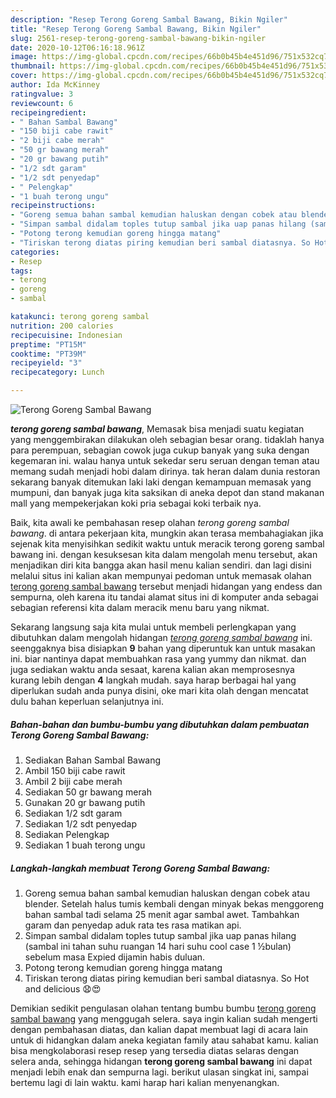 ```yaml
---
description: "Resep Terong Goreng Sambal Bawang, Bikin Ngiler"
title: "Resep Terong Goreng Sambal Bawang, Bikin Ngiler"
slug: 2561-resep-terong-goreng-sambal-bawang-bikin-ngiler
date: 2020-10-12T06:16:18.961Z
image: https://img-global.cpcdn.com/recipes/66b0b45b4e451d96/751x532cq70/terong-goreng-sambal-bawang-foto-resep-utama.jpg
thumbnail: https://img-global.cpcdn.com/recipes/66b0b45b4e451d96/751x532cq70/terong-goreng-sambal-bawang-foto-resep-utama.jpg
cover: https://img-global.cpcdn.com/recipes/66b0b45b4e451d96/751x532cq70/terong-goreng-sambal-bawang-foto-resep-utama.jpg
author: Ida McKinney
ratingvalue: 3
reviewcount: 6
recipeingredient:
- " Bahan Sambal Bawang"
- "150 biji cabe rawit"
- "2 biji cabe merah"
- "50 gr bawang merah"
- "20 gr bawang putih"
- "1/2 sdt garam"
- "1/2 sdt penyedap"
- " Pelengkap"
- "1 buah terong ungu"
recipeinstructions:
- "Goreng semua bahan sambal kemudian haluskan dengan cobek atau blender. Setelah halus tumis kembali dengan minyak bekas menggoreng bahan sambal tadi selama 25 menit agar sambal awet. Tambahkan garam dan penyedap aduk rata tes rasa matikan api."
- "Simpan sambal didalam toples tutup sambal jika uap panas hilang (sambal ini tahan suhu ruangan 14 hari suhu cool case 1 ½bulan) sebelum masa Expied dijamin habis duluan."
- "Potong terong kemudian goreng hingga matang"
- "Tiriskan terong diatas piring kemudian beri sambal diatasnya. So Hot and delicious 😧😍"
categories:
- Resep
tags:
- terong
- goreng
- sambal

katakunci: terong goreng sambal 
nutrition: 200 calories
recipecuisine: Indonesian
preptime: "PT15M"
cooktime: "PT39M"
recipeyield: "3"
recipecategory: Lunch

---
```



![Terong Goreng Sambal Bawang](https://img-global.cpcdn.com/recipes/66b0b45b4e451d96/751x532cq70/terong-goreng-sambal-bawang-foto-resep-utama.jpg)

<b><i>terong goreng sambal bawang</i></b>, Memasak bisa menjadi suatu kegiatan yang menggembirakan dilakukan oleh sebagian besar orang. tidaklah hanya para perempuan, sebagian cowok juga cukup banyak yang suka dengan kegemaran ini. walau hanya untuk sekedar seru seruan dengan teman atau memang sudah menjadi hobi dalam dirinya. tak heran dalam dunia restoran sekarang banyak ditemukan laki laki dengan kemampuan memasak yang mumpuni, dan banyak juga kita saksikan di aneka depot dan stand makanan mall yang mempekerjakan koki pria sebagai koki terbaik nya.

Baik, kita awali ke pembahasan resep olahan <i>terong goreng sambal bawang</i>. di antara pekerjaan kita, mungkin akan terasa membahagiakan jika sejenak kita menyisihkan sedikit waktu untuk meracik terong goreng sambal bawang ini. dengan kesuksesan kita dalam mengolah menu tersebut, akan menjadikan diri kita bangga akan hasil menu kalian sendiri. dan lagi disini melalui situs ini kalian akan mempunyai pedoman untuk memasak olahan <u>terong goreng sambal bawang</u> tersebut menjadi hidangan yang endess dan sempurna, oleh karena itu tandai alamat situs ini di komputer anda sebagai sebagian referensi kita dalam meracik menu baru yang nikmat.




Sekarang langsung saja kita mulai untuk membeli perlengkapan yang dibutuhkan dalam mengolah hidangan <u><i>terong goreng sambal bawang</i></u> ini. seenggaknya bisa disiapkan <b>9</b> bahan yang diperuntuk kan untuk masakan ini. biar nantinya dapat membuahkan rasa yang yummy dan nikmat. dan juga sediakan waktu anda sesaat, karena kalian akan memprosesnya kurang lebih dengan <b>4</b> langkah mudah. saya harap berbagai hal yang diperlukan sudah anda punya disini, oke mari kita olah dengan mencatat dulu bahan keperluan selanjutnya ini.

<!--inarticleads1-->

##### Bahan-bahan dan bumbu-bumbu yang dibutuhkan dalam pembuatan Terong Goreng Sambal Bawang:

1. Sediakan  Bahan Sambal Bawang
1. Ambil 150 biji cabe rawit
1. Ambil 2 biji cabe merah
1. Sediakan 50 gr bawang merah
1. Gunakan 20 gr bawang putih
1. Sediakan 1/2 sdt garam
1. Sediakan 1/2 sdt penyedap
1. Sediakan  Pelengkap
1. Sediakan 1 buah terong ungu




<!--inarticleads2-->

##### Langkah-langkah membuat Terong Goreng Sambal Bawang:

1. Goreng semua bahan sambal kemudian haluskan dengan cobek atau blender. Setelah halus tumis kembali dengan minyak bekas menggoreng bahan sambal tadi selama 25 menit agar sambal awet. Tambahkan garam dan penyedap aduk rata tes rasa matikan api.
1. Simpan sambal didalam toples tutup sambal jika uap panas hilang (sambal ini tahan suhu ruangan 14 hari suhu cool case 1 ½bulan) sebelum masa Expied dijamin habis duluan.
1. Potong terong kemudian goreng hingga matang
1. Tiriskan terong diatas piring kemudian beri sambal diatasnya. So Hot and delicious 😧😍




Demikian sedikit pengulasan olahan tentang bumbu bumbu <u>terong goreng sambal bawang</u> yang menggugah selera. saya ingin kalian sudah mengerti dengan pembahasan diatas, dan kalian dapat membuat lagi di acara lain untuk di hidangkan dalam aneka kegiatan family atau sahabat kamu. kalian bisa mengkolaborasi resep resep yang tersedia diatas selaras dengan selera anda, sehingga hidangan <b>terong goreng sambal bawang</b> ini dapat menjadi lebih enak dan sempurna lagi. berikut ulasan singkat ini, sampai bertemu lagi di lain waktu. kami harap hari kalian menyenangkan.
